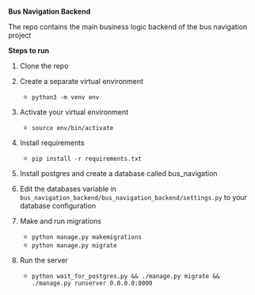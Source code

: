 **Bus Navigation Backend**

The repo contains the main business logic backend of the bus navigation project

**Steps to run**

1. Clone the repo
2. Create a separate virtual environment
    
    - `python3 -m venv env`
3. Activate your virtual environment
    
    - `source env/bin/activate`
4. Install requirements
    
    - `pip install -r requirements.txt`
5. Install postgres and create a database called bus_navigation
6. Edit the databases variable in `bus_navigation_backend/bus_navigation_backend/settings.py` to your database configuration
7. Make and run migrations

    - `python manage.py makemigrations`
    - `python manage.py migrate`
8. Run the server
    - `python wait_for_postgres.py && ./manage.py migrate && ./manage.py runserver 0.0.0.0:8000`